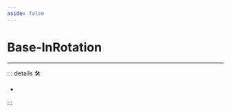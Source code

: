```yaml
---
aside: false
---
```

# Base-InRotation

---

<!-- =================================================== -->
<!-- =================================================== -->
<!-- =================================================== -->
<!-- =================================================== -->
<!-- =================================================== -->
::: details 🛠

-

:::
